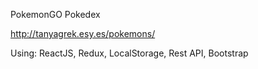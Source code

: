 PokemonGO Pokedex

http://tanyagrek.esy.es/pokemons/

Using:
ReactJS,
Redux, 
LocalStorage,
Rest API,
Bootstrap

